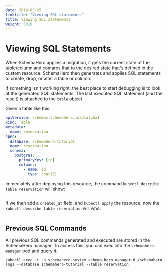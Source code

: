 ```yaml
---
date: 2019-05-25
linktitle: "Viewing SQL statements"
title: Viewing SQL statements
weight: 5010
---
```


# Viewing SQL Statements

When SchemaHero applies a migration, it gets the current state of the table/column and comares that to the desired state that's defined in the custom resource. SchemaHero then generates and applies SQL statements to create, drop, or alter a table or column.

If something isn't working right, the best place to start debugging is to look at the generated SQL statements. The last executed SQL statement (and the result) is attached to the `table` object.

Given a table like this:

```yaml
apiVersion: schemas.schemahero.io/v1alpha1
kind: Table
metadata:
  name: reservation
spec:
  database: schemahero-tutorial
  name: reservation
  schema:
    postgres:
      primaryKey: [id]
      columns:
        - name: id
          type: char(8)
```

Immediately after deploying this resource, the command `kubectl describe table reservation` will show:

```

```


If we then add a `created_at` field, and `kubectl apply` the resource, now the `kubectl describe table reservation` will who:

```

```

## Previous SQL Commands

All previous SQL commands generated and executed are stored in the SchemaHero manager. To access this, you can exec into the `schemahero-manager` pod and query it:

```
kubectl exec -t -n schemahero-system schema-hero-manager-0 /schemahero logs --database schemahero-tutorial --table reservation
```

